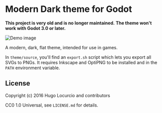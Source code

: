 # Modern Dark theme for Godot

**This project is very old and is no longer maintained.**
**The theme won't work with Godot 3.0 or later.**

![Demo image](https://lut.im/6X2lfNGJ2k/4Q1GDspYUy4qqJOl.png)

A modern, dark, flat theme, intended for use in games.

In `theme/source`, you'll find an `export.sh` script which lets you export all
SVGs to PNGs. It requires Inkscape and OptiPNG to be installed and in the `PATH`
environment variable.

## License

Copyright (c) 2016 Hugo Locurcio and contributors

CC0 1.0 Universal, see `LICENSE.md` for details.
